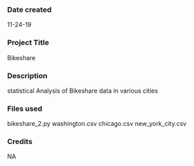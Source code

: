 ### Date created
11-24-19

### Project Title
Bikeshare

### Description
statistical Analysis of Bikeshare data in various cities

### Files used
bikeshare_2.py
washington.csv
chicago.csv
new_york_city.csv

### Credits
NA
